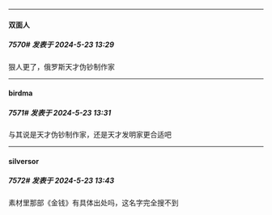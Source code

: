 ﻿
*****

####  双面人  
##### 7570#       发表于 2024-5-23 13:29

狠人更了，俄罗斯天才伪钞制作家

*****

####  birdma  
##### 7571#       发表于 2024-5-23 13:31

与其说是天才伪钞制作家，还是天才发明家更合适吧


*****

####  silversor  
##### 7572#       发表于 2024-5-23 13:43

素材里那部《金钱》有具体出处吗，这名字完全搜不到

